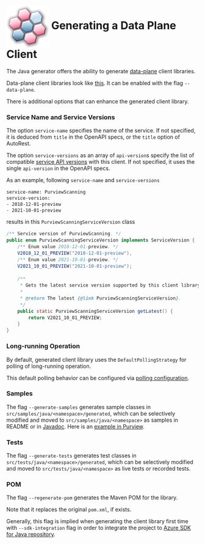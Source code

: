 # <img align="center" src="../images/logo.png">  Generating a Data Plane Client

The Java generator offers the ability to generate [data-plane][data-plane] client libraries.

Data-plane client libraries look like [this][data-plane-client].
It can be enabled with the flag `--data-plane`.

There is additional options that can enhance the generated client library.

### Service Name and Service Versions

The option `service-name` specifies the name of the service.
If not specified, it is deduced from `title` in the OpenAPI specs, or the `title` option of AutoRest.

The option `service-versions` as an array of `api-version`s specify the list of compatible [service API versions][service-api-version] with this client.
If not specified, it uses the single `api-version` in the OpenAPI specs.

As an example, following `service-name` and `service-versions`

```
service-name: PurviewScanning
service-version:
- 2018-12-01-preview
- 2021-10-01-preview
```

results in this `PurviewScanningServiceVersion` class

```java
/** Service version of PurviewScanning. */
public enum PurviewScanningServiceVersion implements ServiceVersion {
    /** Enum value 2018-12-01-preview. */
    V2018_12_01_PREVIEW("2018-12-01-preview"),
    /** Enum value 2021-10-01-preview. */
    V2021_10_01_PREVIEW("2021-10-01-preview");

    /**
     * Gets the latest service version supported by this client library.
     *
     * @return The latest {@link PurviewScanningServiceVersion}.
     */
    public static PurviewScanningServiceVersion getLatest() {
        return V2021_10_01_PREVIEW;
    }
}
```

### Long-running Operation

By default, generated client library uses the `DefaultPollingStrategy` for polling of long-running operation.

This default polling behavior can be configured via [polling configuration][polling-configuration].

### Samples

The flag `--generate-samples` generates sample classes in `src/samples/java/<namespace>/generated`, which can be selectively modified and moved to `src/samples/java/<namespace>` as samples in README or in [Javadoc][code-snippet].
Here is an [example in Purview][sample-examples].

### Tests

The flag `--generate-tests` generates test classes in `src/tests/java/<namespace>/generated`, which can be selectively modified and moved to `src/tests/java/<namespace>` as live tests or recorded tests.

### POM

The flag `--regenerate-pom` generates the Maven POM for the library.

Note that it replaces the original `pom.xml`, if exists.

Generally, this flag is implied when generating the client library first time with `--sdk-integration` flag in order to integrate the project to [Azure SDK for Java repository][azure-sdk-for-java].

[data-plane]: https://docs.microsoft.com/azure/azure-resource-manager/management/control-plane-and-data-plane#data-plane
[data-plane-client]: https://github.com/Azure/azure-sdk-for-java/wiki/Protocol-Methods
[sample-examples]: https://github.com/Azure/azure-sdk-for-java/tree/main/sdk/purview/azure-analytics-purview-catalog/src/samples/java/com/azure/analytics/purview/catalog/generated
[code-snippet]: https://github.com/Azure/azure-sdk-tools/blob/main/packages/java-packages/codesnippet-maven-plugin/README.md
[azure-sdk-for-java]: https://github.com/Azure/azure-sdk-for-java
[service-api-version]: https://azure.github.io/azure-sdk/general_design.html#service-api-versions
[polling-configuration]: ../../readme.md#polling-configuration
